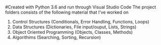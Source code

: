 #Created with Python 3.6 and run through Visual Studio Code
The project folders consists of the following material that I've worked on
1. Control Structures (Conditionals, Error Handling, Functions, Loops)
2. Data Structures (Dictionaries, File input/ouput, Lists, Strings)
3. Object Oriented Programming (Objects, Classes, Methods)
4. Algorithims (Searching, Sorting, Recursion)
